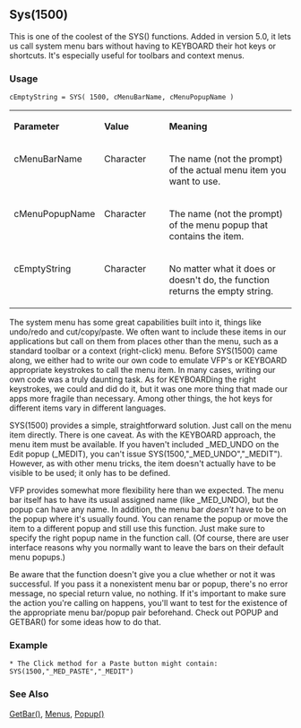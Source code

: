 ## Sys(1500)

This is one of the coolest of the SYS() functions. Added in version 5.0, it lets us call system menu bars without having to KEYBOARD their hot keys or shortcuts. It's especially useful for toolbars and context menus.

### Usage

```foxpro
cEmptyString = SYS( 1500, cMenuBarName, cMenuPopupName )
```
<table>
<tr>
  <td width="32%" valign="top">
  <p><b>Parameter</b></p>
  </td>
  <td width=23% valign=top>
  <p><b>Value</b></p>
  </td>
  <td width=45% valign=top>
  <p><b>Meaning</b></p>
  </td>
 </tr>
<tr>
  <td width="32%" valign="top">
  <p>cMenuBarName</p>
  </td>
  <td width=23% valign=top>
  <p>Character</p>
  </td>
  <td width=45% valign=top>
  <p>The name (not the prompt) of the actual menu item you want to use.</p>
  </td>
 </tr>
<tr>
  <td width="32%" valign="top">
  <p>cMenuPopupName</p>
  </td>
  <td width=23% valign=top>
  <p>Character</p>
  </td>
  <td width=45% valign=top>
  <p>The name (not the prompt) of the menu popup that contains the item.</p>
  </td>
 </tr>
<tr>
  <td width="32%" valign="top">
  <p>cEmptyString</p>
  </td>
  <td width=23% valign=top>
  <p>Character</p>
  </td>
  <td width=45% valign=top>
  <p>No matter what it does or doesn't do, the function returns the empty string.</p>
  </td>
 </tr>
</table>

The system menu has some great capabilities built into it, things like undo/redo and cut/copy/paste. We often want to include these items in our applications but call on them from places other than the menu, such as a standard toolbar or a context (right-click) menu. Before SYS(1500) came along, we either had to write our own code to emulate VFP's or KEYBOARD appropriate keystrokes to call the menu item. In many cases, writing our own code was a truly daunting task. As for KEYBOARDing the right keystrokes, we could and did do it, but it was one more thing that made our apps more fragile than necessary. Among other things, the hot keys for different items vary in different languages.

SYS(1500) provides a simple, straightforward solution. Just call on the menu item directly. There is one caveat. As with the KEYBOARD approach, the menu item must be available. If you haven't included _MED_UNDO on the Edit popup (_MEDIT), you can't issue SYS(1500,"_MED_UNDO","_MEDIT"). However, as with other menu tricks, the item doesn't actually have to be visible to be used; it only has to be defined.

VFP provides somewhat more flexibility here than we expected. The menu bar itself has to have its usual assigned name (like _MED_UNDO), but the popup can have any name. In addition, the menu bar *doesn't* have to be on the popup where it's usually found. You can rename the popup or move the item to a different popup and still use this function. Just make sure to specify the right popup name in the function call. (Of course, there are user interface reasons why you normally want to leave the bars on their default menu popups.)

Be aware that the function doesn't give you a clue whether or not it was successful. If you pass it a nonexistent menu bar or popup, there's no error message, no special return value, no nothing. If it's important to make sure the action you're calling on happens, you'll want to test for the existence of the appropriate menu bar/popup pair beforehand. Check out POPUP and GETBAR() for some ideas how to do that.

### Example

```foxpro
* The Click method for a Paste button might contain:
SYS(1500,"_MED_PASTE","_MEDIT")
```
### See Also

[GetBar()](s4g643.md), [Menus](s4g304.md), [Popup()](s4g305.md)